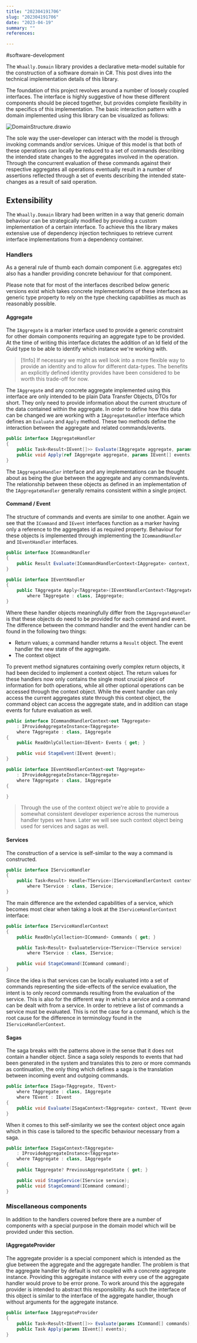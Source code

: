 ```yaml
---
title: "202304191706"
slug: "202304191706"
date: "2023-04-19"
summary: ""
references: 

---
```


#software-development 

The `Whaally.Domain` library provides a declarative meta-model suitable for the construction of a software domain in C#. This post dives into the technical implementation details of this library.


The foundation of this project revolves around a number of loosely coupled interfaces. The interface is highly suggestive of how these different components should be pieced together, but provides complete flexibility in the specifics of this implementation. The basic interaction pattern with a domain implemented using this library can be visualized as follows:

![DomainStructure.drawio](DomainStructure.drawio.svg)

The sole way the user-developer can interact with the model is through invoking commands and/or services. Unique of this model is that both of these operations can locally be reduced to a set of commands describing the intended state changes to the aggregates involved in the operation. Through the concurrent evaluation of these commands against their respective aggregates all operations eventually result in a number of assertions reflected through a set of events describing the intended state-changes as a result of said operation.

## Extensibility
The `Whaally.Domain` library had been written in a way that generic domain behaviour can be strategically modified by providing a custom implementation of a certain interface. To achieve this the library makes extensive use of dependency injection techniques to retrieve current interface implementations from a dependency container.

### Handlers
As a general rule of thumb each domain component (i.e. aggregates etc) also has a handler providing concrete behaviour for that component.

Please note that for most of the interfaces described below generic versions exist which takes concrete implementations of these interfaces as generic type property to rely on the type checking capabilities as much as reasonably possible.

#### Aggregate
The `IAggregate` is a marker interface used to provide a generic constraint for other domain components requiring an aggregate type to be provided. At the time of writing this interface dictates the addition of an Id field of the Guid type to be able to identify which instance we're working with.

> [!Info]
> If necessary we might as well look into a more flexible way to provide an identity and to allow for different data-types. The benefits an explicitly defined identity provides have been considered to be worth this trade-off for now.

The `IAggregate` and any concrete aggregate implemented using this interface are only intended to be plain Data Transfer Objects, DTOs for short. They only need to provide information about the current structure of the data contained within the aggregate. In order to define how this data can be changed we are working with a `IAggregateHandler` interface which defines an `Evaluate` and `Apply` method. These two methods define the interaction between the aggregate and related commands/events.

```csharp
public interface IAggregateHandler
{
	public Task<Result<IEvent[]>> Evaluate(IAggregate aggregate, params ICommand[] commands);
	public void Apply(ref IAggregate aggregate, params IEvent[] events);
}
```

The `IAggregateHandler` interface and any implementations can be thought about as being the glue between the aggregate and any commands/events. The relationship between these objects as defined in an implementation of the `IAggregateHandler` generally remains consistent within a single project.

#### Command / Event
The structure of commands and events are similar to one another. Again we see that the `ICommand` and `IEvent` interfaces function as a marker having only a reference to the aggregates id as required property. Behaviour for these objects is implemented through implementing the `ICommandHandler` and `IEventHandler` interfaces.

```csharp
public interface ICommandHandler
{
	public Result Evaluate(ICommandHandlerContext<IAggregate> context, ICommand command);
}

public interface IEventHandler
{
	public TAggregate Apply<TAggregate>(IEventHandlerContext<TAggregate> context, IEvent @event)
		where TAggregate : class, IAggregate;
}
```

Where these handler objects meaningfully differ from the `IAggregateHandler` is that these objects do need to be provided for each command and event. The difference between the command handler and the event handler can be found in the following two things:

- Return values; a command handler returns a `Result` object. The event handler the new state of the aggregate.
- The context object

To prevent method signatures containing overly complex return objects, it had been decided to implement a context object. The return values for these handlers now only contains the single most crucial piece of information for both operations, while all other optional operations can be accessed through the context object. While the event handler can only access the current aggregates state through this context object, the command object can access the aggregate state, and in addition can stage events for future evaluation as well.

```csharp
public interface ICommandHandlerContext<out TAggregate>
	: IProvideAggregateInstance<TAggregate>
	where TAggregate : class, IAggregate
{
	public ReadOnlyCollection<IEvent> Events { get; }

	public void StageEvent(IEvent @event);
}

public interface IEventHandlerContext<out TAggregate>
	: IProvideAggregateInstance<TAggregate>
	where TAggregate : class, IAggregate
{

}
```

> Through the use of the context object we're able to provide a somewhat consistent developer experience across the numerous handler types we have. Later we will see such context object being used for services and sagas as well.

#### Services
The construction of a service is self-similar to the way a command is constructed. 

```csharp
public interface IServiceHandler
{
	public Task<Result> Handle<TService>(IServiceHandlerContext context, TService service)
		where TService : class, IService;
}
```

The main difference are the extended capabilities of a service, which becomes most clear when taking a look at the `IServiceHandlerContext` interface:

```csharp
public interface IServiceHandlerContext
{
	public ReadOnlyCollection<ICommand> Commands { get; }

	public Task<Result> EvaluateService<TService>(TService service)
		where TService : class, IService;

	public void StageCommand(ICommand command);
}
```

Since the idea is that services can be locally evaluated into a set of commands representing the side-effects of the service evaluation, the intent is to only record commands resulting from the evaluation of the service. This is also for the different way in which a service and a command can be dealt with from a service. In order to retrieve a list of commands a service must be evaluated. This is not the case for a command, which is the root cause for the difference in terminology found in the `IServiceHandlerContext`.

#### Sagas
The saga breaks with the patterns above in the sense that it does not contain a handler object. Since a saga solely responds to events that had been generated in the system and translates this to zero or more commands as continuation, the only thing which defines a saga is the translation between incoming event and outgoing commands.

```csharp
public interface ISaga<TAggregate, TEvent>
	where TAggregate : class, IAggregate
	where TEvent : IEvent
{
	public void Evaluate(ISagaContext<TAggregate> context, TEvent @event);
}
```

When it comes to this self-similarity we see the context object once again which in this case is tailored to the specific behaviour necessary from a saga.

```csharp
public interface ISagaContext<TAggregate>
	: IProvideAggregateInstance<TAggregate>
	where TAggregate : class, IAggregate
{
	public TAggregate? PreviousAggregateState { get; }

	public void StageService(IService service);
	public void StageCommand(ICommand command);
}
```

### Miscellaneous components
In addition to the handlers covered before there are a number of components with a special purpose in the domain model which will be provided under this section.

#### IAggregateProvider
The aggregate provider is a special component which is intended as the glue between the aggregate and the aggregate handler. The problem is that the aggregate handler by default is not coupled with a concrete aggregate instance. Providing this aggregate instance with every use of the aggregate handler would prove to be error prone. To work around this the aggregate provider is intended to abstract this responsibility. As such the interface of this object is similar to the interface of the aggregate handler, though without arguments for the aggregate instance.

```csharp
public interface IAggregateProvider
{
	public Task<Result<IEvent[]>> Evaluate(params ICommand[] commands);
	public Task Apply(params IEvent[] events);
}
```

